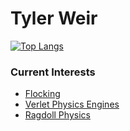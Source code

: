 # Tyler Weir
[![Top Langs](https://github-readme-stats.vercel.app/api/top-langs/?username=TylerWeir&theme=gruvbox&langs_count=10)](https://github.com/anuraghazra/github-readme-stats)
<!--![Anurag's github stats](https://github-readme-stats.vercel.app/api?username=TylerWeir&show_icons=true&theme=gruvbox&count_private=true)-->

### Current Interests
* [Flocking](http://www.red3d.com/cwr/boids/ "A Distributed Behavioral Model")
* [Verlet Physics Engines](https://medium.com/better-programming/making-a-verlet-physics-engine-in-javascript-1dff066d7bc5 "An Example Verlet Physics Engine")
* [Ragdoll Physics](http://www.cs.cmu.edu/afs/cs/academic/class/15462-s13/www/lec_slides/Jakobsen.pdf "Advanced Character Physics by Thomas Jakobsen")



<!--
**TylerWeir/TylerWeir** is a ✨ _special_ ✨ repository because its `README.md` (this file) appears on your GitHub profile.

Here are some ideas to get you started:


- 🔭 I’m currently working on ...
- 🌱 I’m currently learning ...
- 👯 I’m looking to collaborate on ...
- 🤔 I’m looking for help with ...
- 💬 Ask me about ...
- 📫 How to reach me: ...
- 😄 Pronouns: ...
- ⚡ Fun fact: ...
-->
